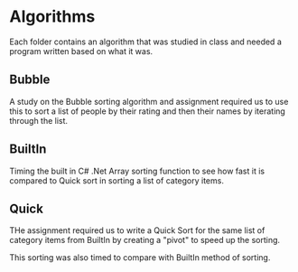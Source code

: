 # Algorithms

Each folder contains an algorithm that was studied in class and needed a program written based on what it was.

## Bubble

A study on the Bubble sorting algorithm and assignment required us to use this to sort a list of people by their rating and then their names by iterating through the list.

## BuiltIn

Timing the built in C# .Net Array sorting function to see how fast it is compared to Quick sort in sorting a list of category items.

## Quick

THe assignment required us to write a Quick Sort for the same list of category items from BuiltIn by creating a "pivot" to speed up the sorting.

This sorting was also timed to compare with BuiltIn method of sorting.
